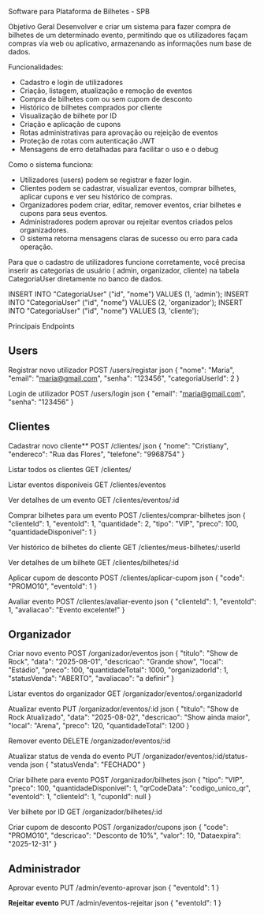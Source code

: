 Software para Plataforma de Bilhetes - SPB

Objetivo Geral
Desenvolver e criar um sistema para fazer compra de bilhetes de um determinado evento,
permitindo que os utilizadores façam compras via web ou aplicativo, armazenando as
informações num base de dados.

Funcionalidades:
- Cadastro e login de utilizadores
- Criação, listagem, atualização e remoção de eventos
- Compra de bilhetes com ou sem cupom de desconto
- Histórico de bilhetes comprados por cliente
- Visualização de bilhete por ID
- Criação e aplicação de cupons
- Rotas administrativas para aprovação ou rejeição de eventos
- Proteção de rotas com autenticação JWT
- Mensagens de erro detalhadas para facilitar o uso e o debug

Como o sistema funciona:
- Utilizadores (users) podem se registrar e fazer login.
- Clientes podem se cadastrar, visualizar eventos, comprar bilhetes, aplicar cupons e ver seu histórico de compras.
- Organizadores podem criar, editar, remover eventos, criar bilhetes e cupons para seus eventos.
- Administradores podem aprovar ou rejeitar eventos criados pelos organizadores.
- O sistema retorna mensagens claras de sucesso ou erro para cada operação.

Para que o cadastro de utilizadores funcione corretamente, 
você precisa inserir as categorias de usuário ( admin, organizador, cliente) 
na tabela CategoriaUser diretamente no banco de dados.

INSERT INTO "CategoriaUser" ("id", "nome") VALUES (1, 'admin');
INSERT INTO "CategoriaUser" ("id", "nome") VALUES (2, 'organizador');
INSERT INTO "CategoriaUser" ("id", "nome") VALUES (3, 'cliente');

Principais Endpoints 

## Users
Registrar novo utilizador
POST /users/registar
json
{
  "nome": "Maria",
  "email": "maria@gmail.com",
  "senha": "123456",
  "categoriaUserId": 2
}


Login de utilizador
POST /users/login
json
{
  "email": "maria@gmail.com",
  "senha": "123456"
}


## Clientes
Cadastrar novo cliente**
POST /clientes/
json
{
  "nome": "Cristiany",
  "endereco": "Rua das Flores",
  "telefone": "9968754"
}

Listar todos os clientes
GET /clientes/

Listar eventos disponíveis
GET /clientes/eventos

Ver detalhes de um evento
GET /clientes/eventos/:id

Comprar bilhetes para um evento
POST /clientes/comprar-bilhetes
json
{
  "clienteId": 1,
  "eventoId": 1,
  "quantidade": 2,
  "tipo": "VIP",
  "preco": 100,
  "quantidadeDisponivel": 1
}

Ver histórico de bilhetes do cliente
GET /clientes/meus-bilhetes/:userId

Ver detalhes de um bilhete
GET /clientes/bilhetes/:id

Aplicar cupom de desconto
POST /clientes/aplicar-cupom
json
{
  "code": "PROMO10",
  "eventoId": 1
}


Avaliar evento
POST /clientes/avaliar-evento
json
{
  "clienteId": 1,
  "eventoId": 1,
  "avaliacao": "Evento excelente!"
}


## Organizador
Criar novo evento
POST /organizador/eventos
json
{
  "titulo": "Show de Rock",
  "data": "2025-08-01",
  "descricao": "Grande show",
  "local": "Estádio",
  "preco": 100,
  "quantidadeTotal": 1000,
  "organizadorId": 1,
  "statusVenda": "ABERTO",
  "avaliacao": "a definir"
}


Listar eventos do organizador
GET /organizador/eventos/:organizadorId

Atualizar evento
PUT /organizador/eventos/:id
json
{
  "titulo": "Show de Rock Atualizado",
  "data": "2025-08-02",
  "descricao": "Show ainda maior",
  "local": "Arena",
  "preco": 120,
  "quantidadeTotal": 1200
}


Remover evento
DELETE /organizador/eventos/:id

Atualizar status de venda do evento
PUT /organizador/eventos/:id/status-venda
json
{
  "statusVenda": "FECHADO"
}


Criar bilhete para evento
POST /organizador/bilhetes
json
{
  "tipo": "VIP",
  "preco": 100,
  "quantidadeDisponivel": 1,
  "qrCodeData": "codigo_unico_qr",
  "eventoId": 1,
  "clienteId": 1,
  "cuponId": null
}


Ver bilhete por ID
GET /organizador/bilhetes/:id

Criar cupom de desconto
POST /organizador/cupons
json
{
  "code": "PROMO10",
  "descricao": "Desconto de 10%",
  "valor": 10,
  "Dataexpira": "2025-12-31"
}


## Administrador
Aprovar evento
PUT /admin/evento-aprovar
json
{
  "eventoId": 1
}


**Rejeitar evento**
PUT /admin/eventos-rejeitar
json
{
  "eventoId": 1
}




